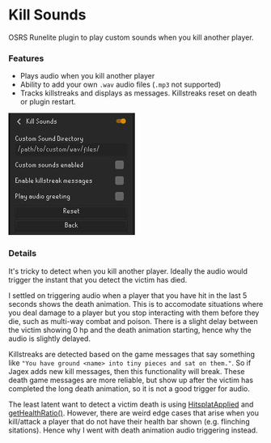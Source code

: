 # Kill Sounds
OSRS Runelite plugin to play custom sounds when you kill another player.

### Features
- Plays audio when you kill another player
- Ability to add your own `.wav` audio files (`.mp3` not supported)
- Tracks killstreaks and displays as messages. Killstreaks reset on death or plugin restart.

![alt text](kill_sounds_config.png "kill sounds config screenshot")

### Details
It's tricky to detect when you kill another player. Ideally the audio would trigger the instant that you detect the victim has died.

I settled on triggering audio when a player that you have hit in the last 5 seconds shows the death animation. This is to accomodate situations where you deal damage to a player but you stop interacting with them before they die, such as multi-way combat and poison. There is a slight delay between the victim showing 0 hp and the death animation starting, hence why the audio is slightly delayed.

Killstreaks are detected based on the game messages that say something like `"You have ground <name> into tiny pieces and sat on them."`. So if Jagex adds new kill messages, then this functionality will break. These death game messages are more reliable, but show up after the victim has completed the long death animation, so it is not a good trigger for audio.

The least latent want to detect a victim death is using [HitsplatApplied](https://static.runelite.net/api/runelite-api/net/runelite/api/events/HitsplatApplied.html) and [getHealthRatio()](https://static.runelite.net/api/runelite-api/net/runelite/api/Actor.html#getHealthRatio()). However, there are weird edge cases that arise when you kill/attack a player that do not have their health bar shown (e.g. flinching sitations). Hence why I went with death animation audio triggering instead.

